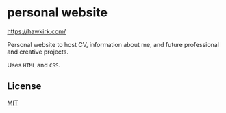 # personal website

https://hawkirk.com/

Personal website to host CV, information about me, and future professional and creative projects.

Uses `HTML` and `CSS`.

## License

[MIT](docs/LICENSE.txt)

